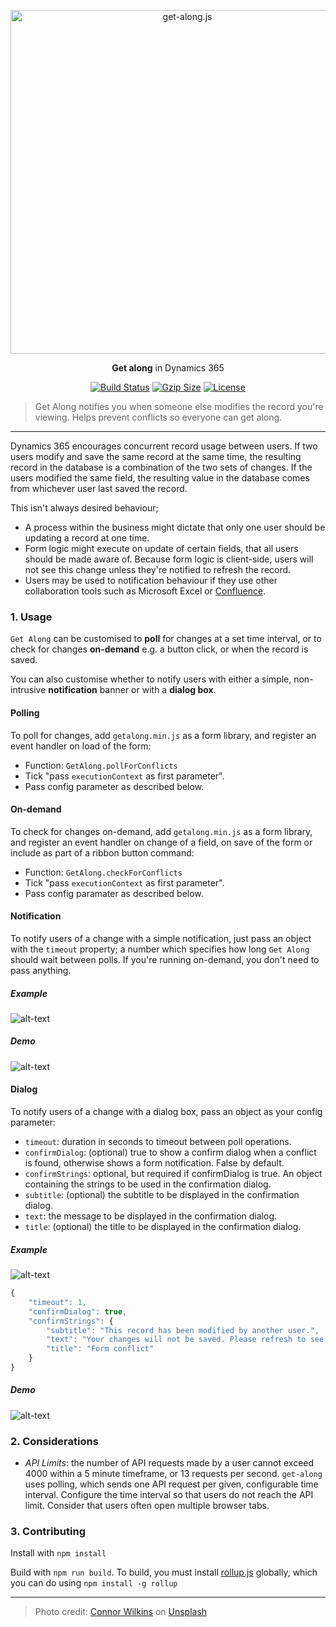 <p align="center"><a href="#" target="_blank" rel="noopener noreferrer">
            <img width="550" src="https://i.imgur.com/npeIQxD.png" alt="get-along.js"></a></p>

<p align="center"><b>Get along</b> in Dynamics 365</p>
<p align="center">
    <a href="https://travis-ci.com/camelCaseDave/get-along"><img
            src="https://img.shields.io/travis/camelCaseDave/get-along/master.svg?style=flat-square"
            alt="Build Status"></a>
    <a href="https://unpkg.com/get-along-xrm/dist/getalong.min.js"><img src="http://img.badgesize.io/https://unpkg.com/get-along-xrm/dist/getalong.min.js?compression=gzip&style=flat-square" alt="Gzip Size"></a>
    <a href="https://github.com/camelcasedave/get-along/blob/master/LICENSE"><img
            src="https://img.shields.io/badge/license-MIT-brightgreen.svg?style=flat-square" alt="License"></a>    
</p>

> Get Along notifies you when someone else modifies the record you're viewing. Helps prevent conflicts so everyone can get along.

---

Dynamics 365 encourages concurrent record usage between users. If two users modify and save the same record at the same time, the resulting record in the database is a combination of the two sets of changes. If the users modified the same field, the resulting value in the database comes from whichever user last saved the record.

This isn't always desired behaviour;
* A process within the business might dictate that only one user should be updating a record at one time.
* Form logic might execute on update of certain fields, that all users should be made aware of. Because form logic is client-side, users will not see this change unless they're notified to refresh the record.
* Users may be used to notification behaviour if they use other collaboration tools such as Microsoft Excel or [Confluence](https://www.atlassian.com/software/confluence).

### 1. Usage

`Get Along` can be customised to <b>poll</b> for changes at a set time interval, or to check for changes <b>on-demand</b> e.g. a button click, or when the record is saved.

You can also customise whether to notify users with either a simple, non-intrusive <b>notification</b> banner or with a <b>dialog box</b>.

#### Polling

To poll for changes, add `getalong.min.js` as a form library, and register an event handler on load of the form:

* Function: `GetAlong.pollForConflicts`
* Tick "pass `executionContext` as first parameter".
* Pass config parameter as described below.

#### On-demand

To check for changes on-demand, add `getalong.min.js` as a form library, and register an event handler on change of a field, on save of the form or include as part of a ribbon button command:

* Function: `GetAlong.checkForConflicts`
* Tick "pass `executionContext` as first parameter".
* Pass config paramater as described below.

#### Notification

To notify users of a change with a simple notification, just pass an object with the `timeout` property; a number which specifies how long `Get Along` should wait between polls. If you're running on-demand, you don't need to pass anything.

##### Example

![alt-text](https://i.imgur.com/k5fpFeJ.png)

##### Demo

![alt-text](https://i.imgur.com/Upn8uVC.gif)

#### Dialog

To notify users of a change with a dialog box, pass an object as your config parameter:

* `timeout`: duration in seconds to timeout between poll operations.
* `confirmDialog`: (optional) true to show a confirm dialog when a conflict is found, otherwise shows a form notification. False by default.
* `confirmStrings`: optional, but required if confirmDialog is true. An object containing the strings to be used in the confirmation dialog.
* `subtitle`: (optional) the subtitle to be displayed in the confirmation dialog.
* `text`: the message to be displayed in the confirmation dialog.
* `title`: (optional) the title to be displayed in the confirmation dialog.

##### Example

![alt-text](https://i.imgur.com/rvAQ3wn.png)

```js
{
    "timeout": 1,
    "confirmDialog": true,
    "confirmStrings": { 
        "subtitle": "This record has been modified by another user.",
        "text": "Your changes will not be saved. Please refresh to see the latest changes.",
        "title": "Form conflict"
    }
}
```

##### Demo

![alt-text](https://i.imgur.com/DuPzEZM.gif)

### 2. Considerations

 - *API Limits*: the number of API requests made by a user cannot exceed 4000 within a 5 minute timeframe, or 13 requests per second. `get-along` uses polling, which sends one API request per given, configurable time interval. Configure the time interval so that users do not reach the API limit. Consider that users often open multiple browser tabs.

### 3. Contributing

Install with `npm install`

Build with `npm run build`. 
To build, you must install [rollup.js](https://rollupjs.org/guide/en) globally, which you can do using `npm install -g rollup`

---

> Photo credit: [Connor Wilkins](https://unsplash.com/photos/4dY4gxT9WOA?utm_source=unsplash&utm_medium=referral&utm_content=creditCopyText) on [Unsplash](https://unsplash.com/?utm_source=unsplash&utm_medium=referral&utm_content=creditCopyText)
